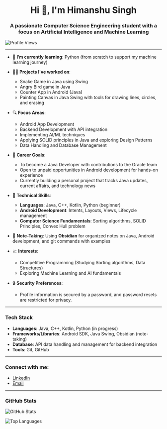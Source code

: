 <h1 align="center">Hi 👋, I'm Himanshu Singh</h1>
<h3 align="center">A passionate Computer Science Engineering student with a focus on Artificial Intelligence and Machine Learning</h3>

<p align="left"> <img src="https://komarev.com/ghpvc/?username=HimanshuSingh&label=Profile%20views&color=0e75b6&style=flat" alt="Profile Views" /> </p>

---

- 🌱 **I’m currently learning**: Python (from scratch to support my machine learning journey)

- 👨‍💻 **Projects I've worked on**:
  - Snake Game in Java using Swing
  - Angry Bird game in Java
  - Counter App in Android (Java)  
  - Painting Canvas in Java Swing with tools for drawing lines, circles, and erasing

- 🔍 **Focus Areas**:
  - Android App Development
  - Backend Development with API integration
  - Implementing AI/ML techniques
  - Applying SOLID principles in Java and exploring Design Patterns
  - Data Handling and Database Management

- 💼 **Career Goals**:
  - To become a Java Developer with contributions to the Oracle team
  - Open to unpaid opportunities in Android development for hands-on experience
  - Currently building a personal project that tracks Java updates, current affairs, and technology news

- 📜 **Technical Skills**:
  - **Languages**: Java, C++, Kotlin, Python (beginner)
  - **Android Development**: Intents, Layouts, Views, Lifecycle management
  - **Computer Science Fundamentals**: Sorting algorithms, SOLID Principles, Convex Hull problem

- 📝 **Note-Taking**: Using **Obsidian** for organized notes on Java, Android development, and git commands with examples

- 📈 **Interests**:
  - Competitive Programming (Studying Sorting algorithms, Data Structures)
  - Exploring Machine Learning and AI fundamentals

- 🔒 **Security Preferences**:
  - Profile information is secured by a password, and password resets are restricted for privacy.

---

### Tech Stack

- **Languages**: Java, C++, Kotlin, Python (in progress)
- **Frameworks/Libraries**: Android SDK, Java Swing, Obsidian (note-taking)
- **Database**: API data handling and management for backend integration
- **Tools**: Git, GitHub

---

### Connect with me:

- [LinkedIn](https://www.linkedin.com/in/himanshu-singh)
- [Email](mailto:your-email@example.com)

---

### GitHub Stats
<p><img align="center" src="https://github-readme-stats.vercel.app/api?username=HimanshuSingh&show_icons=true&locale=en" alt="GitHub Stats" /></p>
<p><img align="center" src="https://github-readme-stats.vercel.app/api/top-langs?username=HimanshuSingh&show_icons=true&locale=en&layout=compact" alt="Top Languages" /></p>
